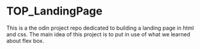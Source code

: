 # TOP_LandingPage
This is a the odin project repo dedicated to building a landing page in html and css. The main idea of this project is to put in use of what we learned about flex box.
